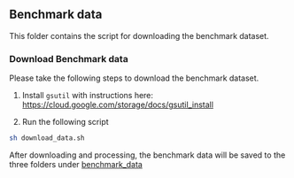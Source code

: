 ## Benchmark data

This folder contains the script for downloading the benchmark dataset.

### Download Benchmark data

Please take the following steps to download the benchmark dataset.

1. Install `gsutil` with instructions here: https://cloud.google.com/storage/docs/gsutil_install

2. Run the following script
```bash
sh download_data.sh
```

After downloading and processing, the benchmark data will be saved to the three folders under [benchmark_data](../benchmark_data)